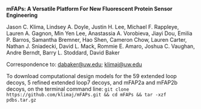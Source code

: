 <b>mFAPs: A Versatile Platform For New Fluorescent Protein Sensor Engineering</b>

Jason C. Klima, Lindsey A. Doyle, Justin H. Lee, Michael F. Rappleye, Lauren A. Gagnon, Min Yen Lee, Anastassia A. Vorobieva, Jiayi Dou, Emilia P. Barros, Samantha Bremner, Hao Shen, Cameron Chow, Lauren Carter, Nathan J. Sniadecki, David L. Mack, Rommie E. Amaro, Joshua C. Vaughan, Andre Berndt, Barry L. Stoddard, David Baker

Correspondence to: dabaker@uw.edu; klimaj@uw.edu

To download computational design models for the 59 extended loop decoys, 5 refined extended loop7 decoys, and mFAP2a and mFAP2b decoys, on the terminal command line:
`git clone https://github.com/klimaj/mFAPs.git && cd mFAPs && tar -xzf pdbs.tar.gz`
